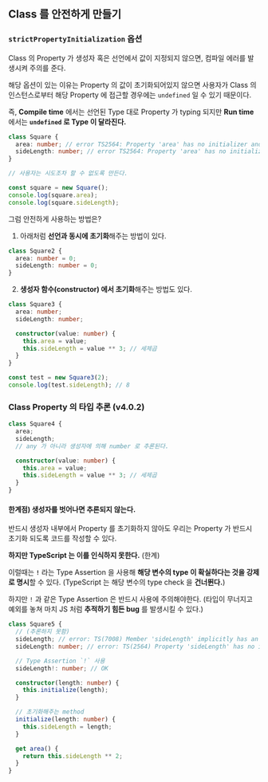 ## Class 를 안전하게 만들기

### `strictPropertyInitialization` 옵션

Class 의 Property 가 생성자 혹은 선언에서 값이 지정되지 않으면, 컴파일 에러를 발생시켜 주의를 준다.

해당 옵션이 있는 이유는 Property 의 값이 초기화되어있지 않으면 사용자가 Class 의 인스턴스로부터 해당 Property 에 접근할 경우에는 `undefined` 일 수 있기 때문이다.

즉, **Compile time** 에서는 선언된 Type 대로 Property 가 typing 되지만 **Run time** 에서는 **`undefined` 로 Type 이 달라진다.**

```typescript
class Square {
  area: number; // error TS2564: Property 'area' has no initializer and is not definitely assigned in the constructor
  sideLength: number; // error TS2564: Property 'area' has no initializer and is not definitely assigned in the constructor
}

// 사용자는 시도조차 할 수 없도록 만든다.

const square = new Square();
console.log(square.area);
console.log(square.sideLength);
```

그럼 안전하게 사용하는 방법은?

1. 아래처럼 **선언과 동시에 초기화**해주는 방법이 있다.

```typescript
class Square2 {
  area: number = 0;
  sideLength: number = 0;
}
```

2. **생성자 함수(constructor) 에서 초기화**해주는 방법도 있다.

```typescript
class Square3 {
  area: number;
  sideLength: number;

  constructor(value: number) {
    this.area = value;
    this.sideLength = value ** 3; // 세제곱
  }
}

const test = new Square3(2);
console.log(test.sideLength); // 8
```

### Class Property 의 타입 추론 (v4.0.2)

```typescript
class Square4 {
  area;
  sideLength;
  // any 가 아니라 생성자에 의해 number 로 추론된다.

  constructor(value: number) {
    this.area = value;
    this.sideLength = value ** 3; // 세제곱
  }
}
```

#### 한계점) 생성자를 벗어나면 추론되지 않는다.

반드시 생성자 내부에서 Property 를 초기화하지 않아도 우리는 Property 가 반드시 초기화 되도록 코드를 작성할 수 있다.

**하지만 TypeScript 는 이를 인식하지 못한다.** (한계)

이럴때는 **`!`** 라는 Type Assertion 을 사용해 **해당 변수의 type 이 확실하다는 것을 강제로 명시**할 수 있다. (TypeScript 는 해당 변수의 type check 을 **건너뛴다.**)

하지만 `!` 과 같은 Type Assertion 은 반드시 사용에 주의해야한다. (타입이 무너지고 예외를 놓쳐 마치 JS 처럼 **추적하기 힘든 bug** 를 발생시킬 수 있다.)

```typescript
class Square5 {
  // (추론하지 못함)
  sideLength; // error: TS(7008) Member 'sideLength' implicitly has an 'any' type.
  sideLength: number; // error: TS(2564) Property 'sideLength' has no initializer and is not definitely assigned in the constructor.

  // Type Assertion `!` 사용
  sideLength!: number; // OK

  constructor(length: number) {
    this.initialize(length);
  }

  // 초기화해주는 method
  initialize(length: number) {
    this.sideLength = length;
  }

  get area() {
    return this.sideLength ** 2;
  }
}
```
